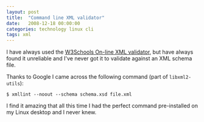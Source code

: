 ```yaml
---
layout: post
title:  "Command line XML validator"
date:   2008-12-18 00:00:00
categories: technology linux cli
tags: xml
---
```


I have always used the [W3Schools On-line XML validator](http://www.w3schools.com/XML/xml_validator.asp), but have always found it unreliable and I've never got it to validate against an XML schema file.

Thanks to Google I came across the following command (part of `libxml2-utils`):

<!--more-->

    $ xmllint --noout --schema schema.xsd file.xml

I find it amazing that all this time I had the perfect command pre-installed on my Linux desktop and I never knew.
